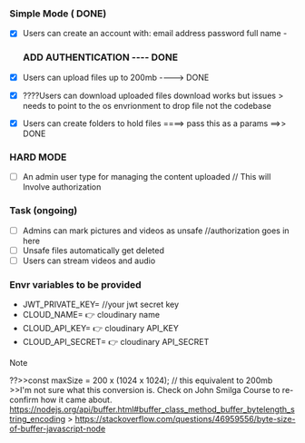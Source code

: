 ### **Simple Mode** ( DONE)

- [x] Users can create an account with:
      email address
      password
      full name -

  ### ADD AUTHENTICATION ---- DONE

- [x] Users can upload files up to 200mb ----> DONE
- [x] ????Users can download uploaded files
      download works but issues > needs to point to the os envrionment to drop file
      not the codebase
- [x] Users can create folders to hold files ====> pass this as a params ==>> DONE

### HARD MODE

- [ ] An admin user type for managing the content uploaded // This will Involve authorization

### Task (ongoing)

- [ ] Admins can mark pictures and videos as unsafe //authorization goes in here
- [ ] Unsafe files automatically get deleted
- [ ] Users can stream videos and audio

### Envr variables to be provided

- JWT_PRIVATE_KEY= //your jwt secret key
- CLOUD_NAME= :point_right: cloudinary name
- CLOUD_API_KEY= :point_right: cloudinary API_KEY
- CLOUD_API_SECRET= :point_right: cloudinary API_SECRET

> [!NOTE]
> ??>>const maxSize = 200 x (1024 x 1024); // this equivalent to 200mb >>I'm not sure what this conversion is.
> Check on John Smilga Course to re-confirm how it came about.
> https://nodejs.org/api/buffer.html#buffer_class_method_buffer_bytelength_string_encoding > https://stackoverflow.com/questions/46959556/byte-size-of-buffer-javascript-node
